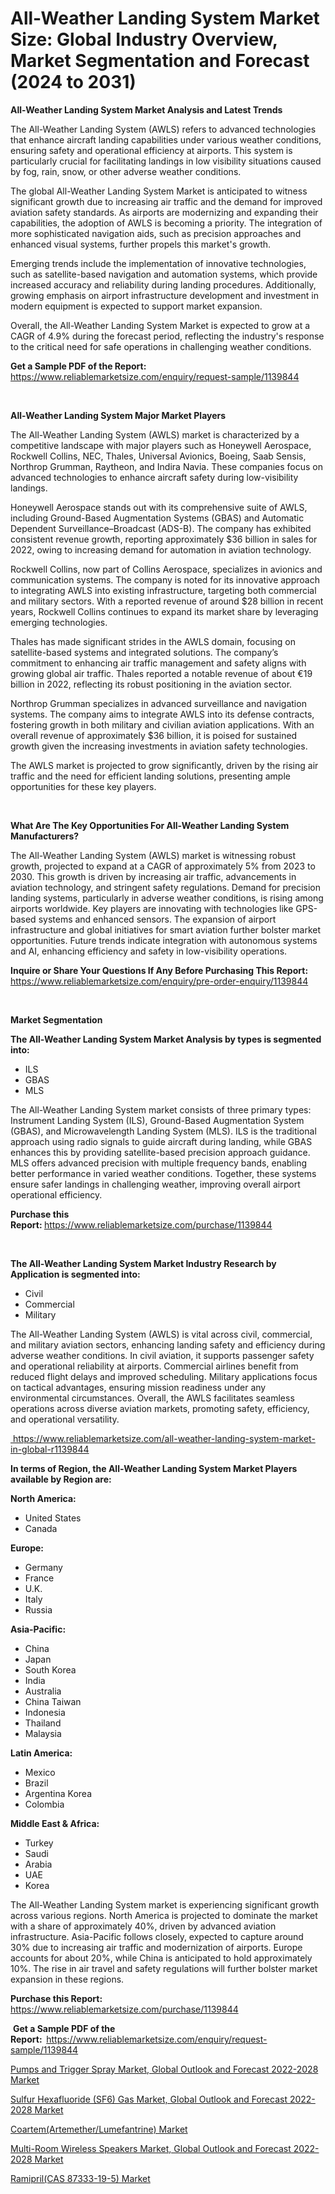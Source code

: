 <p><h1>All-Weather Landing System Market Size: Global Industry Overview, Market Segmentation and Forecast (2024 to 2031)</h1></p><p><strong>All-Weather Landing System Market Analysis and Latest Trends</strong></p>
<p><p>The All-Weather Landing System (AWLS) refers to advanced technologies that enhance aircraft landing capabilities under various weather conditions, ensuring safety and operational efficiency at airports. This system is particularly crucial for facilitating landings in low visibility situations caused by fog, rain, snow, or other adverse weather conditions. </p><p>The global All-Weather Landing System Market is anticipated to witness significant growth due to increasing air traffic and the demand for improved aviation safety standards. As airports are modernizing and expanding their capabilities, the adoption of AWLS is becoming a priority. The integration of more sophisticated navigation aids, such as precision approaches and enhanced visual systems, further propels this market's growth.</p><p>Emerging trends include the implementation of innovative technologies, such as satellite-based navigation and automation systems, which provide increased accuracy and reliability during landing procedures. Additionally, growing emphasis on airport infrastructure development and investment in modern equipment is expected to support market expansion. </p><p>Overall, the All-Weather Landing System Market is expected to grow at a CAGR of 4.9% during the forecast period, reflecting the industry's response to the critical need for safe operations in challenging weather conditions.</p></p>
<p><strong>Get a Sample PDF of the Report:&nbsp;</strong> <a href="https://www.reliablemarketsize.com/enquiry/request-sample/1139844?utm_campaign=1127&utm_medium=2&utm_source=Github&utm_content=ia&utm_term=14102024&utm_id=all-weather-landing-system">https://www.reliablemarketsize.com/enquiry/request-sample/1139844</a></p>
<p>&nbsp;</p>
<p><strong>All-Weather Landing System Major Market Players</strong></p>
<p><p>The All-Weather Landing System (AWLS) market is characterized by a competitive landscape with major players such as Honeywell Aerospace, Rockwell Collins, NEC, Thales, Universal Avionics, Boeing, Saab Sensis, Northrop Grumman, Raytheon, and Indira Navia. These companies focus on advanced technologies to enhance aircraft safety during low-visibility landings.</p><p>Honeywell Aerospace stands out with its comprehensive suite of AWLS, including Ground-Based Augmentation Systems (GBAS) and Automatic Dependent Surveillance–Broadcast (ADS-B). The company has exhibited consistent revenue growth, reporting approximately $36 billion in sales for 2022, owing to increasing demand for automation in aviation technology.</p><p>Rockwell Collins, now part of Collins Aerospace, specializes in avionics and communication systems. The company is noted for its innovative approach to integrating AWLS into existing infrastructure, targeting both commercial and military sectors. With a reported revenue of around $28 billion in recent years, Rockwell Collins continues to expand its market share by leveraging emerging technologies.</p><p>Thales has made significant strides in the AWLS domain, focusing on satellite-based systems and integrated solutions. The company’s commitment to enhancing air traffic management and safety aligns with growing global air traffic. Thales reported a notable revenue of about €19 billion in 2022, reflecting its robust positioning in the aviation sector.</p><p>Northrop Grumman specializes in advanced surveillance and navigation systems. The company aims to integrate AWLS into its defense contracts, fostering growth in both military and civilian aviation applications. With an overall revenue of approximately $36 billion, it is poised for sustained growth given the increasing investments in aviation safety technologies.</p><p>The AWLS market is projected to grow significantly, driven by the rising air traffic and the need for efficient landing solutions, presenting ample opportunities for these key players.</p></p>
<p>&nbsp;</p>
<p><strong>What Are The Key Opportunities For All-Weather Landing System Manufacturers?</strong></p>
<p><p>The All-Weather Landing System (AWLS) market is witnessing robust growth, projected to expand at a CAGR of approximately 5% from 2023 to 2030. This growth is driven by increasing air traffic, advancements in aviation technology, and stringent safety regulations. Demand for precision landing systems, particularly in adverse weather conditions, is rising among airports worldwide. Key players are innovating with technologies like GPS-based systems and enhanced sensors. The expansion of airport infrastructure and global initiatives for smart aviation further bolster market opportunities. Future trends indicate integration with autonomous systems and AI, enhancing efficiency and safety in low-visibility operations.</p></p>
<p><strong>Inquire or Share Your Questions If Any Before Purchasing This Report:</strong> <a href="https://www.reliablemarketsize.com/enquiry/pre-order-enquiry/1139844?utm_campaign=1127&utm_medium=2&utm_source=Github&utm_content=ia&utm_term=14102024&utm_id=all-weather-landing-system">https://www.reliablemarketsize.com/enquiry/pre-order-enquiry/1139844</a></p>
<p>&nbsp;</p>
<p><strong>Market Segmentation</strong></p>
<p><strong>The All-Weather Landing System Market Analysis by types is segmented into:</strong></p>
<p><ul><li>ILS</li><li>GBAS</li><li>MLS</li></ul></p>
<p><p>The All-Weather Landing System market consists of three primary types: Instrument Landing System (ILS), Ground-Based Augmentation System (GBAS), and Microwavelength Landing System (MLS). ILS is the traditional approach using radio signals to guide aircraft during landing, while GBAS enhances this by providing satellite-based precision approach guidance. MLS offers advanced precision with multiple frequency bands, enabling better performance in varied weather conditions. Together, these systems ensure safer landings in challenging weather, improving overall airport operational efficiency.</p></p>
<p><strong>Purchase this Report:&nbsp;</strong><a href="https://www.reliablemarketsize.com/purchase/1139844?utm_campaign=1127&utm_medium=2&utm_source=Github&utm_content=ia&utm_term=14102024&utm_id=all-weather-landing-system">https://www.reliablemarketsize.com/purchase/1139844</a></p>
<p>&nbsp;</p>
<p><strong>The All-Weather Landing System Market Industry Research by Application is segmented into:</strong></p>
<p><ul><li>Civil</li><li>Commercial</li><li>Military</li></ul></p>
<p><p>The All-Weather Landing System (AWLS) is vital across civil, commercial, and military aviation sectors, enhancing landing safety and efficiency during adverse weather conditions. In civil aviation, it supports passenger safety and operational reliability at airports. Commercial airlines benefit from reduced flight delays and improved scheduling. Military applications focus on tactical advantages, ensuring mission readiness under any environmental circumstances. Overall, the AWLS facilitates seamless operations across diverse aviation markets, promoting safety, efficiency, and operational versatility.</p></p>
<p><a href="https://www.reliablemarketsize.com/all-weather-landing-system-market-in-global-r1139844?utm_campaign=1127&utm_medium=2&utm_source=Github&utm_content=ia&utm_term=14102024&utm_id=all-weather-landing-system">&nbsp;https://www.reliablemarketsize.com/all-weather-landing-system-market-in-global-r1139844</a></p>
<p><strong>In terms of Region, the All-Weather Landing System Market Players available by Region are:</strong></p>
<p>
    <p> <strong> North America: </strong>
        <ul>
            <li>United States</li>
            <li>Canada</li>
        </ul>
        </p> 
    <p> <strong> Europe: </strong>
        <ul>
            <li>Germany</li>
            <li>France</li>
            <li>U.K.</li>
            <li>Italy</li>
            <li>Russia</li>
        </ul>
        </p> 
    <p> <strong> Asia-Pacific: </strong>
        <ul>
            <li>China</li>
            <li>Japan</li>
            <li>South Korea</li>
            <li>India</li>
            <li>Australia</li>
            <li>China Taiwan</li>
            <li>Indonesia</li>
            <li>Thailand</li>
            <li>Malaysia</li>
        </ul>
        </p> 
    <p> <strong> Latin America: </strong>
        <ul>
            <li>Mexico</li>
            <li>Brazil</li>
            <li>Argentina Korea</li>
            <li>Colombia</li>
        </ul>
        </p> 
    <p> <strong> Middle East & Africa: </strong>
        <ul>
            <li>Turkey</li>
            <li>Saudi</li>
            <li>Arabia</li>
            <li>UAE</li>
            <li>Korea</li>
        </ul>
    </p>
    </p>
<p><p>The All-Weather Landing System market is experiencing significant growth across various regions. North America is projected to dominate the market with a share of approximately 40%, driven by advanced aviation infrastructure. Asia-Pacific follows closely, expected to capture around 30% due to increasing air traffic and modernization of airports. Europe accounts for about 20%, while China is anticipated to hold approximately 10%. The rise in air travel and safety regulations will further bolster market expansion in these regions.</p></p>
<p><strong>Purchase this Report: </strong><a href="https://www.reliablemarketsize.com/purchase/1139844?utm_campaign=1127&utm_medium=2&utm_source=Github&utm_content=ia&utm_term=14102024&utm_id=all-weather-landing-system">https://www.reliablemarketsize.com/purchase/1139844</a></p>
<p>&nbsp;<strong>Get a Sample PDF of the Report:&nbsp;&nbsp;</strong><a href="https://www.reliablemarketsize.com/enquiry/request-sample/1139844?utm_campaign=1127&utm_medium=2&utm_source=Github&utm_content=ia&utm_term=14102024&utm_id=all-weather-landing-system">https://www.reliablemarketsize.com/enquiry/request-sample/1139844</a></p>
<p><strong></strong></p>
<p><p><a href="https://www.linkedin.com/pulse/emerging-trends-pumps-trigger-spray-market-global-outlook-forecast-2owhe?utm_campaign=1127&utm_medium=2&utm_source=Github&utm_content=ia&utm_term=14102024&utm_id=all-weather-landing-system">Pumps and Trigger Spray Market, Global Outlook and Forecast 2022-2028 Market</a></p><p><a href="https://www.linkedin.com/pulse/strategic-roadmap-global-sulfur-hexafluoride-sf6-gas-market-outlook-ybtmf?trk=public_post_embed_feed-article-content&utm_campaign=1127&utm_medium=2&utm_source=Github&utm_content=ia&utm_term=14102024&utm_id=all-weather-landing-system">Sulfur Hexafluoride (SF6) Gas Market, Global Outlook and Forecast 2022-2028 Market</a></p><p><a href="https://github.com/yoreivesal/Market-Research-Report-List-1/blob/main/coartemartemetherlumefantrine-market.md?utm_campaign=1127&utm_medium=2&utm_source=Github&utm_content=ia&utm_term=14102024&utm_id=all-weather-landing-system">Coartem(Artemether/Lumefantrine) Market</a></p><p><a href="https://www.linkedin.com/pulse/exploring-multi-room-wireless-speakers-market-global-outlook-forecast-19umf?trk=public_post_embed_feed-article-content&utm_campaign=1127&utm_medium=2&utm_source=Github&utm_content=ia&utm_term=14102024&utm_id=all-weather-landing-system">Multi-Room Wireless Speakers Market, Global Outlook and Forecast 2022-2028 Market</a></p><p><a href="https://github.com/shebaharrifx/Market-Research-Report-List-1/blob/main/ramiprilcas-87333-19-5-market.md?utm_campaign=1127&utm_medium=2&utm_source=Github&utm_content=ia&utm_term=14102024&utm_id=all-weather-landing-system">Ramipril(CAS 87333-19-5) Market</a></p></p>